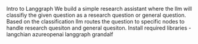 Intro to Langgraph We build a simple research assistant where the llm will classifiy the given question as a research question or general question.
Based on the classification llm routes the question to specific nodes to handle research quesiton and general quesiton. 
Install required libraries - langchian azureopenai langgraph grandalf
